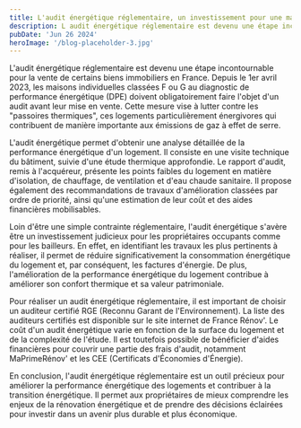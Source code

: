 ```yaml
---
title: L'audit énergétique réglementaire, un investissement pour une maison plus performante
description: L audit énergétique réglementaire est devenu une étape incontournable pour la vente de certains biens immobiliers en France. Depuis le 1er avril 2023, les maisons individuelles classées F ou G au diagnostic de performance énergétique (DPE) doivent obligatoirement faire l'objet d'un audit avant leur mise en vente. Cette mesure vise à lutter contre les "passoires thermiques"
pubDate: 'Jun 26 2024'
heroImage: '/blog-placeholder-3.jpg'
---
```



L'audit énergétique réglementaire est devenu une étape incontournable pour la vente de certains biens immobiliers en France. Depuis le 1er avril 2023, les maisons individuelles classées F ou G au diagnostic de performance énergétique (DPE) doivent obligatoirement faire l'objet d'un audit avant leur mise en vente. Cette mesure vise à lutter contre les "passoires thermiques", ces logements particulièrement énergivores qui contribuent de manière importante aux émissions de gaz à effet de serre.

L'audit énergétique permet d'obtenir une analyse détaillée de la performance énergétique d'un logement. Il consiste en une visite technique du bâtiment, suivie d'une étude thermique approfondie. Le rapport d'audit, remis à l'acquéreur, présente les points faibles du logement en matière d'isolation, de chauffage, de ventilation et d'eau chaude sanitaire. Il propose également des recommandations de travaux d'amélioration classées par ordre de priorité, ainsi qu'une estimation de leur coût et des aides financières mobilisables.

Loin d'être une simple contrainte réglementaire, l'audit énergétique s'avère être un investissement judicieux pour les propriétaires occupants comme pour les bailleurs. En effet, en identifiant les travaux les plus pertinents à réaliser, il permet de réduire significativement la consommation énergétique du logement et, par conséquent, les factures d'énergie. De plus, l'amélioration de la performance énergétique du logement contribue à améliorer son confort thermique et sa valeur patrimoniale.

Pour réaliser un audit énergétique réglementaire, il est important de choisir un auditeur certifié RGE (Reconnu Garant de l'Environnement). La liste des auditeurs certifiés est disponible sur le site internet de France Rénov'. Le coût d'un audit énergétique varie en fonction de la surface du logement et de la complexité de l'étude. Il est toutefois possible de bénéficier d'aides financières pour couvrir une partie des frais d'audit, notamment MaPrimeRénov' et les CEE (Certificats d'Économies d'Énergie).

En conclusion, l'audit énergétique réglementaire est un outil précieux pour améliorer la performance énergétique des logements et contribuer à la transition énergétique. Il permet aux propriétaires de mieux comprendre les enjeux de la rénovation énergétique et de prendre des décisions éclairées pour investir dans un avenir plus durable et plus économique.